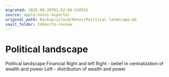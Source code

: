 ```yaml
---
migrated: 2025-09-20T01:52:04.610552
source: apple-notes-exporter
original_path: Backup/iCloud/Notes/Political landscape.md
vault_folder: Inbox/to-review
---
```

# Political landscape

Political landscape
Financial
Right and left
Right - belief in centralization of wealth and power
Left - distribution of wealth and power
 

